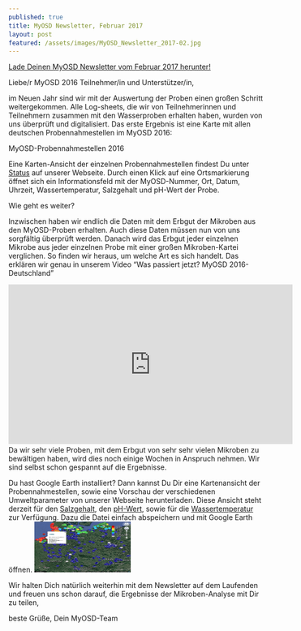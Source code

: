 ```yaml
---
published: true
title: MyOSD Newsletter, Februar 2017
layout: post
featured: /assets/images/MyOSD_Newsletter_2017-02.jpg
---
```

[Lade Deinen MyOSD Newsletter vom Februar 2017 herunter!](/assets/images/MyOSD_Newsletter_2017-02.pdf)

Liebe/r MyOSD 2016 Teilnehmer/in und Unterstützer/in,

im Neuen Jahr sind wir mit der Auswertung der Proben einen großen Schritt weitergekommen. Alle Log-sheets, die wir von Teilnehmerinnen und Teilnehmern zusammen mit den Wasserproben erhalten haben, wurden von uns überprüft und digitalisiert.
Das erste Ergebnis ist eine Karte mit allen deutschen Probennahmestellen im MyOSD 2016:

MyOSD-Probennahmestellen 2016

Eine Karten-Ansicht der einzelnen Probennahmestellen findest Du unter [Status](/status) auf unserer Webseite. Durch einen Klick auf eine Ortsmarkierung öffnet sich ein Informationsfeld mit der MyOSD-Nummer, Ort, Datum, Uhrzeit, Wassertemperatur, Salzgehalt und pH-Wert der Probe.

Wie geht es weiter?

Inzwischen haben wir endlich die Daten mit dem Erbgut der Mikroben aus den MyOSD-Proben erhalten. Auch diese Daten müssen nun von uns sorgfältig überprüft werden. Danach wird das Erbgut jeder einzelnen Mikrobe aus jeder einzelnen Probe mit einer großen Mikroben-Kartei verglichen. So finden wir heraus, um welche Art es sich handelt. Das erklären wir genau in unserem Video “Was passiert jetzt? MyOSD 2016- Deutschland” 
<iframe width="560" height="315" src="https://www.youtube.com/embed/EOdb_SZASl4" frameborder="0" allowfullscreen></iframe> 
Da wir sehr viele Proben, mit dem Erbgut von sehr sehr vielen Mikroben zu bewältigen haben, wird dies noch einige Wochen in Anspruch nehmen. Wir sind selbst schon gespannt auf die Ergebnisse.

Du hast Google Earth installiert? Dann kannst Du Dir eine Kartenansicht der Probennahmestellen, sowie eine Vorschau der verschiedenen Umweltparameter von unserer Webseite herunterladen. Diese Ansicht steht derzeit für den [Salzgehalt]({{site.baseurl}}/assets/images/MyOSD2016_sal.kmz), den [pH-Wert]({{site.baseurl}}/assets/images/MyOSD2016_pH.kmz), sowie für die [Wassertemperatur]({{site.baseurl}}/assets/images/MyOSD2016_wtemp.kmz) zur Verfügung. Dazu die Datei einfach abspeichern und mit Google Earth öffnen.
<img src="/assets/images/MyOSD2016_sal-3.jpg" width="190" height="100" />

Wir halten Dich natürlich weiterhin mit dem Newsletter auf dem Laufenden und freuen uns schon darauf, die Ergebnisse der Mikroben-Analyse mit Dir zu teilen,

beste Grüße,
Dein MyOSD-Team

